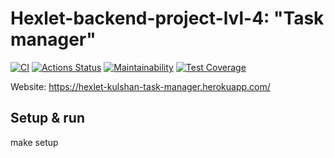 # Hexlet-backend-project-lvl-4: "Task manager"

[![CI](https://github.com/eKulshan/backend-project-lvl4/workflows/CI/badge.svg)](https://github.com/eKulshan/backend-project-lvl4/actions)
[![Actions Status](https://github.com/eKulshan/backend-project-lvl4/workflows/hexlet-check/badge.svg)](https://github.com/eKulshan/backend-project-lvl4/actions)
[![Maintainability](https://api.codeclimate.com/v1/badges/6c4ae5e96da8853b2c6e/maintainability)](https://codeclimate.com/github/eKulshan/backend-project-lvl4/maintainability)
[![Test Coverage](https://api.codeclimate.com/v1/badges/6c4ae5e96da8853b2c6e/test_coverage)](https://codeclimate.com/github/eKulshan/backend-project-lvl4/test_coverage)

Website: https://hexlet-kulshan-task-manager.herokuapp.com/

## Setup & run

  make setup